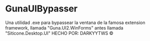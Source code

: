 # GunaUIBypasser
Una utilidad .exe para bypassear la ventana de la famosa extension framework, llamada "Guna.UI2.WinForms" antes llamada "Siticone.Desktop.UI" HECHO POR: DARKYYTWS ©

